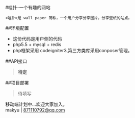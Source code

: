 
#哇扑-一个有趣的网站

    <哇扑>是 wall paper 简称，一个用户分享分享图片，分享壁纸的站点。

##环境配置
* 这份代码是用户侧的代码
* php5.5 + mysql + redis  
* php框架采用 codeigniter3,第三方类库采用conposer管理。  
 
##API接口
>**待定**  

##项目部署
>待填写


移动端计划中...欢迎大家加入。  
  makyu | 871110792@qq.com
